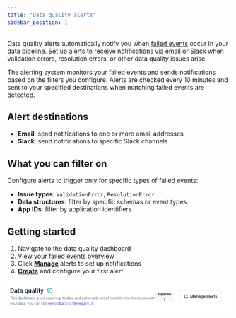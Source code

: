 ```yaml
---
title: "Data quality alerts"
sidebar_position: 1
---
```


Data quality alerts automatically notify you when [failed events](/docs/fundamentals/failed-events/index.md) occur in your data pipeline. Set up alerts to receive notifications via email or Slack when validation errors, resolution errors, or other data quality issues arise.


The alerting system monitors your failed events and sends notifications based on the filters you configure. Alerts are checked every 10 minutes and sent to your specified destinations when matching failed events are detected.

## Alert destinations

- **Email**: send notifications to one or more email addresses
- **Slack**: send notifications to specific Slack channels

## What you can filter on

Configure alerts to trigger only for specific types of failed events:

- **Issue types**: `ValidationError`, `ResolutionError`
- **Data structures**: filter by specific schemas or event types
- **App IDs**: filter by application identifiers

## Getting started

1. Navigate to the data quality dashboard
2. View your failed events overview
3. Click **[Manage](/docs/data-product-studio/data-quality/failed-events/monitoring-failed-events/alerts/data-quality-alerts/managing-alerts/index.md)** alerts to set up notifications
4. **[Create](/docs/data-product-studio/data-quality/failed-events/monitoring-failed-events/alerts/data-quality-alerts/creating-alerts/index.md)** and configure your first alert

![Data Quality Dashboard overview](images/dq_manage_alerts_button.png)
